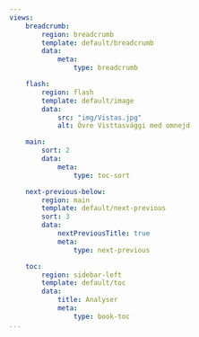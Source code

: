 ```yaml
---
views:
    breadcrumb:
        region: breadcrumb
        template: default/breadcrumb
        data:
            meta: 
                type: breadcrumb

    flash:
        region: flash
        template: default/image
        data:
            src: "img/Vistas.jpg"
            alt: Övre Visttasvággi med omnejd

    main:
        sort: 2
        data:
            meta:
                type: toc-sort

    next-previous-below:
        region: main
        template: default/next-previous
        sort: 3
        data:
            nextPreviousTitle: true
            meta: 
                type: next-previous

    toc:
        region: sidebar-left
        template: default/toc
        data:
            title: Analyser
            meta: 
                type: book-toc
...
```

